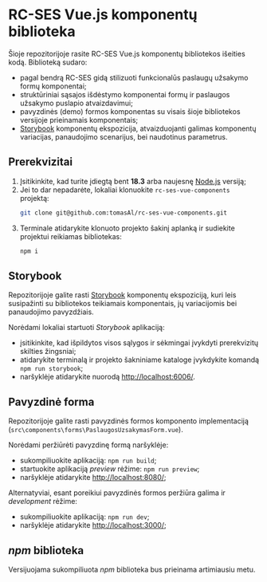 # RC-SES Vue.js komponentų biblioteka

Šioje repozitorijoje rasite RC-SES Vue.js komponentų bibliotekos išeities kodą. Biblioteką sudaro:
 - pagal bendrą RC-SES gidą stilizuoti funkcionalūs paslaugų užsakymo formų komponentai;
 - struktūriniai sąsajos išdėstymo komponentai formų ir paslaugos užsakymo puslapio atvaizdavimui;
 - pavyzdinės (demo) formos komponentas su visais šioje bibliotekos versijoje prieinamais komponentais;
 - [Storybook](https://storybook.js.org/docs) komponentų ekspozicija, atvaizduojanti galimas komponentų variacijas, panaudojimo scenarijus, bei naudotinus parametrus.

## Prerekvizitai

1. Įsitikinkite, kad turite įdiegtą bent **18.3** arba naujesnę [Node.js](https://nodejs.org/en) versiją;
2. Jei to dar nepadarėte, lokaliai klonuokite `rc-ses-vue-components` projektą:
    ```bash
    git clone git@github.com:tomasAl/rc-ses-vue-components.git
    ```
3. Terminale atidarykite klonuoto projekto šakinį aplanką ir sudiekite projektui reikiamas bibliotekas:
    ```bash
    npm i
    ```

## Storybook

Repozitorijoje galite rasti [Storybook](https://storybook.js.org/docs) komponentų ekspoziciją, kuri leis susipažinti su bibliotekos teikiamais komponentais, jų variacijomis bei panaudojimo pavyzdžiais.

Norėdami lokaliai startuoti *Storybook* aplikaciją:
 - įsitikinkite, kad išpildytos visos sąlygos ir sėkmingai įvykdyti prerekvizitų skilties žingsniai;
 - atidarykite terminalą ir projekto šakniniame kataloge įvykdykite komandą `npm run storybook`;
 - naršyklėje atidarykite nuorodą [http://localhost:6006/](http://localhost:6006/).

## Pavyzdinė forma

Repozitorijoje galite rasti pavyzdinės formos komponento implementaciją (`src\components\forms\PaslaugosUzsakymasForm.vue`).

Norėdami peržiūrėti pavyzdinę formą naršyklėje:

 - sukompiliuokite aplikaciją: `npm run build`;
 - startuokite aplikaciją *preview* rėžime: `npm run preview`;
 - naršyklėje atidarykite [http://localhost:8080/](http://localhost:8080/);

Alternatyviai, esant poreikiui pavyzdinės formos peržiūra galima ir *development* rėžime:

 - sukompiliuokite aplikaciją: `npm run dev`;
 - naršyklėje atidarykite [http://localhost:3000/](http://localhost:3000/);

## *npm* biblioteka

Versijuojama sukompiliuota *npm* biblioteka bus prieinama artimiausiu metu.
